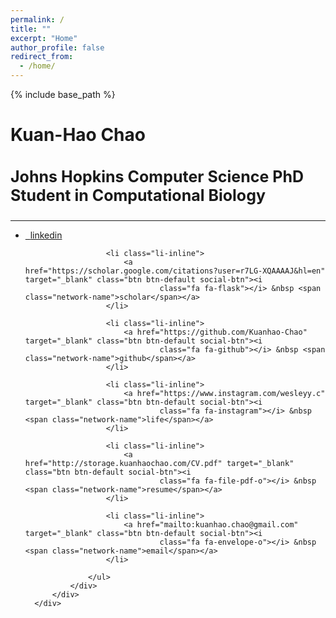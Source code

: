```yaml
---
permalink: /
title: ""
excerpt: "Home"
author_profile: false
redirect_from:
  - /home/
---
```

{% include base_path %}


<div id="particles-js">
  <div id="particles-header" class="intro-header alt-font">
      <div class="container">
          <div class="intro-message">
              <h1 class="alt-font">Kuan-Hao Chao</h1>
              <h3 class="alt-font" style="font-size: 25px">Johns Hopkins Computer Science PhD Student in Computational Biology</h3>
              <hr class="intro-divider">
          </div>
          <div class="intro-social">
              <div class="social-click">
                  <ul class="list-inline intro-social-buttons">
                      <li class="li-inline">
                          <a href="https://www.linkedin.com/in/kuan-hao-chao/" target="_blank" class="btn btn-default social-btn"><i
                                  class="fa fa-linkedin"></i> &nbsp <span class="network-name">linkedin</span></a>
                      </li>

                      <li class="li-inline">
                          <a href="https://scholar.google.com/citations?user=r7LG-XQAAAAJ&hl=en" target="_blank" class="btn btn-default social-btn"><i
                                  class="fa fa-flask"></i> &nbsp <span class="network-name">scholar</span></a>
                      </li>

                      <li class="li-inline">
                          <a href="https://github.com/Kuanhao-Chao" target="_blank" class="btn btn-default social-btn"><i
                                  class="fa fa-github"></i> &nbsp <span class="network-name">github</span></a>
                      </li>

                      <li class="li-inline">
                          <a href="https://www.instagram.com/wesleyy.c" target="_blank" class="btn btn-default social-btn"><i
                                  class="fa fa-instagram"></i> &nbsp <span class="network-name">life</span></a>
                      </li>

                      <li class="li-inline">
                          <a href="http://storage.kuanhaochao.com/CV.pdf" target="_blank" class="btn btn-default social-btn"><i
                                  class="fa fa-file-pdf-o"></i> &nbsp <span class="network-name">resume</span></a>
                      </li>

                      <li class="li-inline">
                          <a href="mailto:kuanhao.chao@gmail.com" target="_blank" class="btn btn-default social-btn"><i
                                  class="fa fa-envelope-o"></i> &nbsp <span class="network-name">email</span></a>
                      </li>

                  </ul>
              </div>
          </div>
      </div>
  </div>
</div>
<!-- jQuery Version 1.11.0 -->
<script src="https://ajax.googleapis.com/ajax/libs/jquery/3.5.1/jquery.min.js"></script>

<!-- Plugin JavaScript -->
<script src="js/jquery.easing.min.js"></script>

<!-- Bootstrap Core JavaScript -->
<!-- JavaScript Bundle with Popper -->
<script src="https://cdn.jsdelivr.net/npm/bootstrap@5.0.0-beta3/dist/js/bootstrap.bundle.min.js" integrity="sha384-JEW9xMcG8R+pH31jmWH6WWP0WintQrMb4s7ZOdauHnUtxwoG2vI5DkLtS3qm9Ekf" crossorigin="anonymous"></script>

<!-- Custom Theme JavaScript -->
<script src="js/landing-page.js"></script>

<!-- Google Analytic -->
<script>
(function(i,s,o,g,r,a,m){i['GoogleAnalyticsObject']=r;i[r]=i[r]||function(){
(i[r].q=i[r].q||[]).push(arguments)},i[r].l=1*new Date();a=s.createElement(o),
m=s.getElementsByTagName(o)[0];a.async=1;a.src=g;m.parentNode.insertBefore(a,m)
})(window,document,'script','//www.google-analytics.com/analytics.js','ga');

ga('create', 'UA-65256806-1', 'auto');
ga('send', 'pageview');

</script>


<!--Structured Data for Google -->
<script type="application/ld+json">
  {
    "@context": "http://schema.org",
    "@type": "Person",
    "url": "http://www.wesleyq.me/",
    "image": "https://raw.githubusercontent.com/WesleyyC/wesleyyc.github.io/master/img/profile.jpg",
    "additionalName": "Wei Qian",
    "description":"Computer Science Student & AI Enthusiast",
    "name": "Kuan-Hao Chao"
    ,
    "sameAs" : [
      "https://www.facebook.com/wesley.chin0919",
      "https://www.instagram.com/wesleyy.c/",
      "https://www.linkedin.com/in/wesleychin0919",
      "https://plus.google.com/u/0/+WesleyWeiQian",
      "https://github.com/WesleyyC",
      "https://twitter.com/WesleyQian"
    ]
  }
</script>
